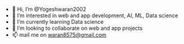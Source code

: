 - 👋 Hi, I’m @Yogeshwaran2002
- 👀 I’m interested in web and app development, AI, ML, Data science
- 🌱 I’m currently learning Data science
- 💞️ I’m looking to collaborate on web and app projects
- 📫 mail me on waran8575@gmail.com

<!---
Yogeshwaran2002/Yogeshwaran2002 is a ✨ special ✨ repository because its `README.md` (this file) appears on your GitHub profile.
You can click the Preview link to take a look at your changes.
--->

